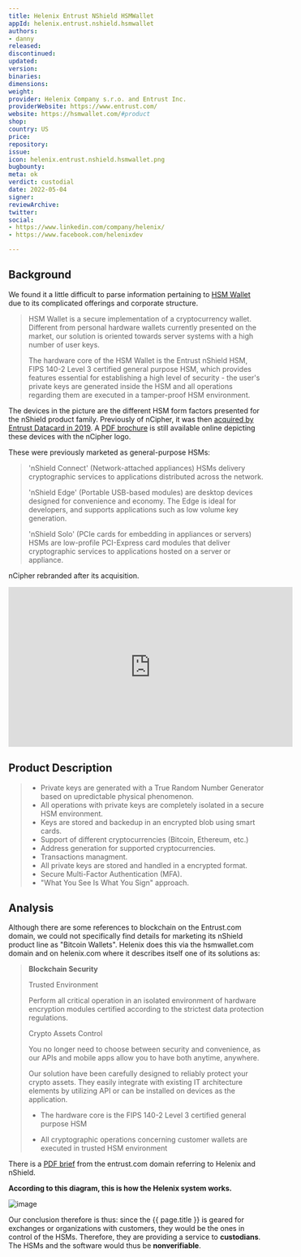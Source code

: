 ```yaml
---
title: Helenix Entrust NShield HSMWallet
appId: helenix.entrust.nshield.hsmwallet
authors:
- danny
released: 
discontinued: 
updated: 
version: 
binaries: 
dimensions: 
weight: 
provider: Helenix Company s.r.o. and Entrust Inc.
providerWebsite: https://www.entrust.com/
website: https://hsmwallet.com/#product
shop: 
country: US
price: 
repository: 
issue: 
icon: helenix.entrust.nshield.hsmwallet.png
bugbounty: 
meta: ok
verdict: custodial
date: 2022-05-04
signer: 
reviewArchive: 
twitter: 
social:
- https://www.linkedin.com/company/helenix/
- https://www.facebook.com/helenixdev

---
```


## Background 

We found it a little difficult to parse information pertaining to [HSM Wallet](https://hsmwallet.com) due to its complicated offerings and corporate structure. 

> HSM Wallet is a secure implementation of a cryptocurrency wallet. Different from personal hardware wallets currently presented on the market, our solution is oriented towards server systems with a high number of user keys.
>
> The hardware core of the HSM Wallet is the Entrust nShield HSM, FIPS 140-2 Level 3 certified general purpose HSM, which provides features essential for establishing a high level of security - the user's private keys are generated inside the HSM and all operations regarding them are executed in a tamper-proof HSM environment.

The devices in the picture are the different HSM form factors presented for the nShield product family. Previously of nCipher, it was then [acquired by Entrust Datacard in 2019](https://www.cambridgeindependent.co.uk/business/ncipher-acquisition-completed-by-entrust-datacard-9073019/). A [PDF brochure](https://go.ncipher.com/rs/104-QOX-775/images/nCipher_nShield_Family_Brochure.pdf) is still available online depicting these devices with the nCipher logo. 

These were previously marketed as general-purpose HSMs: 

> 'nShield Connect' (Network-attached appliances) HSMs delivery cryptographic services to applications distributed across the network. 
>
> 'nShield Edge' (Portable USB-based modules) are desktop devices designed for convenience and economy. The Edge is ideal for developers, and supports applications such as low volume key generation. 
>
> 'nShield Solo' (PCIe cards for embedding in appliances or servers) HSMs are low-profile PCI-Express card modules that deliver cryptographic services to applications hosted on a server or appliance.

nCipher rebranded after its acquisition. 

<iframe width="560" height="315" src="https://www.youtube.com/embed/3ucxsfneg-M" title="YouTube video player" frameborder="0" allow="accelerometer; autoplay; clipboard-write; encrypted-media; gyroscope; picture-in-picture" allowfullscreen></iframe>

## Product Description 

> - Private keys are generated with a True Random Number Generator based on upredictable physical phenomenon.
> - All operations with private keys are completely isolated in a secure HSM environment.
> - Keys are stored and backedup in an encrypted blob using smart cards.
> - Support of different cryptocurrencies (Bitcoin, Ethereum, etc.)
> - Address generation for supported cryptocurrencies.
> - Transactions managment.
> - All private keys are stored and handled in a encrypted format.
> - Secure Multi-Factor Authentication (MFA).
> - "What You See Is What You Sign" approach.

## Analysis 

Although there are some references to blockchain on the Entrust.com domain, we could not specifically find details for marketing its nShield product line as "Bitcoin Wallets". Helenix does this via the hsmwallet.com domain and on helenix.com where it describes itself one of its solutions as: 

> **Blockchain Security**
>
> Trusted Environment
>
> Perform all critical operation in an isolated environment of hardware encryption modules certified according to the strictest data protection regulations. 
>
> Crypto Assets Control
>
> You no longer need to choose between security and convenience, as our APIs and mobile apps allow you to have both anytime, anywhere.
>
> Our solution have been carefully designed to reliably protect your crypto assets. They easily integrate with existing IT architecture elements by utilizing API or can be installed on devices as the application.
>
> - The hardware core is the FIPS 140-2 Level 3 certified general purpose HSM
>
> - All cryptographic operations concerning customer wallets are executed in trusted HSM environment

There is a [PDF brief](https://www.entrust.com/-/media/documentation/solution-briefs/nshield-helenix-hsm-wallet-sb.pdf) from the entrust.com domain referring to Helenix and nShield.

**According to this diagram, this is how the Helenix system works.**

![image](https://helenix.com/wp-content/uploads/2021/07/scheme.svg)

Our conclusion therefore is thus: since the {{ page.title }} is geared for exchanges or organizations with customers, they would be the ones in control of the HSMs. Therefore, they are providing a service to **custodians**. The HSMs and the software would thus be **nonverifiable**.